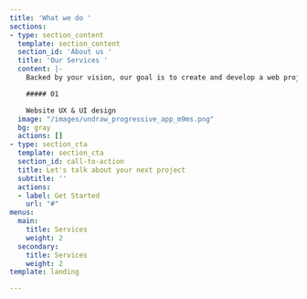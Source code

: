 ```yaml
---
title: 'What we do '
sections:
- type: section_content
  template: section_content
  section_id: 'About us '
  title: 'Our Services '
  content: |-
    Backed by your vision, our goal is to create and develop a web project where your content is the driving force.

    ##### 01

    Website UX & UI design
  image: "/images/undraw_progressive_app_m9ms.png"
  bg: gray
  actions: []
- type: section_cta
  template: section_cta
  section_id: call-to-action
  title: Let's talk about your next project
  subtitle: ''
  actions:
  - label: Get Started
    url: "#"
menus:
  main:
    title: Services
    weight: 2
  secondary:
    title: Services
    weight: 2
template: landing

---
```

